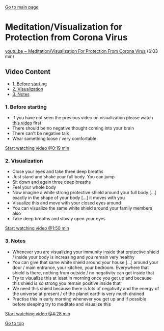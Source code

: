 <label id="top"></label>
[Go to main page](README.md)

# Meditation/Visualization for Protection from Corona Virus

[youtu.be ~ Meditation/Visualization For Protection From Corona Virus](https://youtu.be/oaL4rQJy-T4) (6:03 min)

## Video Content <!-- omit in toc -->

- [1. Before starting](#1-before-starting)
- [2. Visualization](#2-visualization)
- [3. Notes](#3-notes)

### 1. Before starting

- If you have not seen the previous video on visualization please watch [this video](https://www.youtube.com/watch?v=9BmKJ_Bisj4) first
- There should be no negative thought coming into your brain
- There can't be negative talk
- Wear something loose / very comfortable

[Start watching video @0:19 min]()

### 2. Visualization

- Close your eyes and take three deep breaths
- Just stand and shake your full body. You can jump
- Sit down and again three deep breaths
- Feel your whole body
- Now imagine a white strong protective shield around your full body [...] exactly in the shape of your body [...] it moves with you
- Visualize this and move with your closed eyes around
- You can visualize the same white shield around your family members also
- Take deep breaths and slowly open your eyes

[Start watching video @1:50 min]()

### 3. Notes

- Whenever you are visualizing your immunity inside that protective shield / inside your body is increasing and you remain very healthy
- You can give that same white shield around your house [...] around your door / main entrance, your kitchen, your bedroom. Everywhere that shield is there, nothing from outside / no negativity can get inside that
- Try to visualize this at least in morning once you get up and because this shield is so strong you remain positive inside that
- We need this shield because there is lots of negativity and the energy of the universe at present / of the planet earth is very much drained
- Practise this in early morning whenever you get up and if possible before sleeping try to meditate and visualize this

[Start watching video @4:28 min]()

[Go to top](#top)